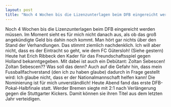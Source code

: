 ```yaml
---
layout: post
title: "Noch 4 Wochen bis die Lizenzunterlagen beim DFB eingereicht werden müssen."
---
```


Noch 4 Wochen bis die Lizenzunterlagen beim DFB eingereicht werden müssen. Im Moment sieht es für mich nicht danach aus, als ob das groß angekündigte Geld bis dahin noch kommt. Man hört gar nichts über den Stand der Verhandlungen. Das stimmt ziemlich nachdenklich. Ich will aber nicht, dass es der Eintracht so geht, wie dem FC Gütersloh! (Siehe gestern) Heute hat Erich Ribbeck den Kader für das Freundschaftsspiel gegen Holland bekanntgegeben. Mit dabei ist auch ein Debütant: Zoltan Sebescen! Zoltan Sebescen?? Was soll das denn? Auch auf die Gefahr hin, dass mein Fussballfachverstand (den ich zu haben glaube) dadurch in Frage gestellt wird: Ich glaube nicht, dass er der Nationalmannschaft helfen kann! Die Nominierung ist für mich unverständlich! Heute Abend fand das erste DFB-Pokal-Halbfinale statt. Werder Bremen siegte mit 2:1 nach Verlängerung gegen die Stuttgarter Kickers. Damit können sie ihren Titel aus dem letzten Jahr verteidigen.
